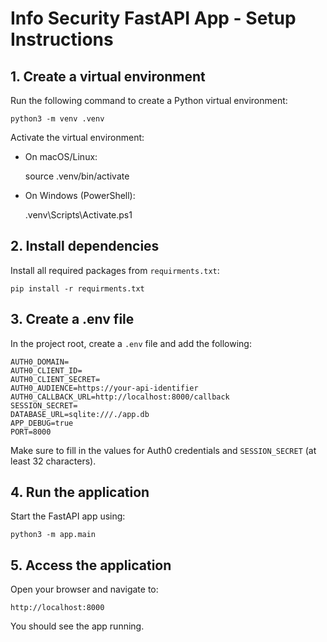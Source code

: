 # Info Security FastAPI App - Setup Instructions

## 1. Create a virtual environment
Run the following command to create a Python virtual environment:

    python3 -m venv .venv

Activate the virtual environment:

- On macOS/Linux:

    source .venv/bin/activate

- On Windows (PowerShell):

    .venv\Scripts\Activate.ps1

## 2. Install dependencies
Install all required packages from `requirments.txt`:

    pip install -r requirments.txt

## 3. Create a .env file
In the project root, create a `.env` file and add the following:

    AUTH0_DOMAIN=
    AUTH0_CLIENT_ID=
    AUTH0_CLIENT_SECRET=
    AUTH0_AUDIENCE=https://your-api-identifier
    AUTH0_CALLBACK_URL=http://localhost:8000/callback
    SESSION_SECRET=
    DATABASE_URL=sqlite:///./app.db
    APP_DEBUG=true
    PORT=8000

Make sure to fill in the values for Auth0 credentials and `SESSION_SECRET` (at least 32 characters).

## 4. Run the application
Start the FastAPI app using:

    python3 -m app.main

## 5. Access the application
Open your browser and navigate to:

    http://localhost:8000

You should see the app running.
